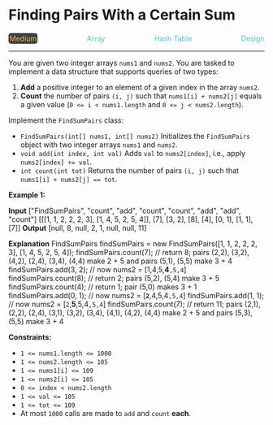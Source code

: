 # Finding Pairs With a Certain Sum

<div style="display: flex; justify-content: space-between; align-items: center">
<div style="color: #fac31d;
padding: 2px; background-color: #3a3f4b; border-radius: 5px;">Medium</div>
<div style="color: #46c6c2">Array</div>
<div style="color: #46c6c2">Hash Table</div>
<div style="color: #46c6c2">Design</div>
</div>

---

You are given two integer arrays `nums1` and `nums2`. You are tasked to implement a data structure that supports queries of two types:

1.  **Add** a positive integer to an element of a given index in the array `nums2`.
2.  **Count** the number of pairs `(i, j)` such that `nums1[i] + nums2[j]` equals a given value (`0 <= i < nums1.length` and `0 <= j < nums2.length`).

Implement the `FindSumPairs` class:

*   `FindSumPairs(int[] nums1, int[] nums2)` Initializes the `FindSumPairs` object with two integer arrays `nums1` and `nums2`.
*   `void add(int index, int val)` Adds `val` to `nums2[index]`, i.e., apply `nums2[index] += val`.
*   `int count(int tot)` Returns the number of pairs `(i, j)` such that `nums1[i] + nums2[j] == tot`.

**Example 1:**

**Input**
\["FindSumPairs", "count", "add", "count", "count", "add", "add", "count"\]
\[\[\[1, 1, 2, 2, 2, 3\], \[1, 4, 5, 2, 5, 4\]\], \[7\], \[3, 2\], \[8\], \[4\], \[0, 1\], \[1, 1\], \[7\]\]
**Output**
\[null, 8, null, 2, 1, null, null, 11\]

**Explanation**
FindSumPairs findSumPairs = new FindSumPairs(\[1, 1, 2, 2, 2, 3\], \[1, 4, 5, 2, 5, 4\]);
findSumPairs.count(7);  // return 8; pairs (2,2), (3,2), (4,2), (2,4), (3,4), (4,4) make 2 + 5 and pairs (5,1), (5,5) make 3 + 4
findSumPairs.add(3, 2); // now nums2 = \[1,4,5,**4**`,5,4`\]
findSumPairs.count(8);  // return 2; pairs (5,2), (5,4) make 3 + 5
findSumPairs.count(4);  // return 1; pair (5,0) makes 3 + 1
findSumPairs.add(0, 1); // now nums2 = \[**`2`**,4,5,4`,5,4`\]
findSumPairs.add(1, 1); // now nums2 = \[`2`,**5**,5,4`,5,4`\]
findSumPairs.count(7);  // return 11; pairs (2,1), (2,2), (2,4), (3,1), (3,2), (3,4), (4,1), (4,2), (4,4) make 2 + 5 and pairs (5,3), (5,5) make 3 + 4

**Constraints:**

*   `1 <= nums1.length <= 1000`
*   `1 <= nums2.length <= 105`
*   `1 <= nums1[i] <= 109`
*   `1 <= nums2[i] <= 105`
*   `0 <= index < nums2.length`
*   `1 <= val <= 105`
*   `1 <= tot <= 109`
*   At most `1000` calls are made to `add` and `count` **each**.